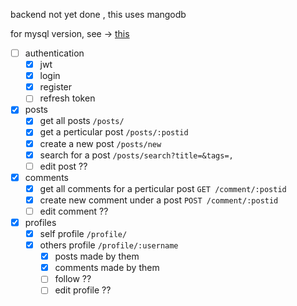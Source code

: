 backend not yet done , this uses mangodb

for mysql version, see -> [this](https://github.com/aquaticcalf/backend-miniproject-mysql/)

- [ ] authentication
    - [x] jwt
    - [x] login
    - [x] register
    - [ ] refresh token
- [x] posts
    - [x] get all posts `/posts/`
    - [x] get a perticular post `/posts/:postid`
    - [x] create a new post `/posts/new`
    - [x] search for a post `/posts/search?title=&tags=,`
    - [ ] edit post ??
- [x] comments
    - [x] get all comments for a perticular post `GET /comment/:postid`
    - [x] create new comment under a post `POST /comment/:postid`
    - [ ] edit comment ??
- [x] profiles
    - [x] self profile `/profile/`
    - [x] others profile `/profile/:username`
        - [x] posts made by them
        - [x] comments made by them
        - [ ] follow ?? 
        - [ ] edit profile ??